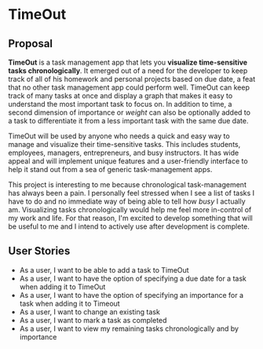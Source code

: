 # TimeOut

## Proposal

**TimeOut** is a task management app that lets you **visualize time-sensitive tasks chronologically**. It emerged out of a need for the developer to keep track of all of his homework and personal projects based on due date, a feat that no other task management app could perform well. TimeOut can keep track of many tasks at once and display a graph that makes it easy to understand the most important task to focus on. In addition to time, a second dimension of importance or *weight* can also be optionally added to a task to differentiate it from a less important task with the same due date. 

TimeOut will be used by anyone who needs a quick and easy way to manage and visualize their time-sensitive tasks. This includes students, employees, managers, entrepreneurs, and busy instructors. It has wide appeal and will implement unique features and a user-friendly interface to help it stand out from a sea of generic task-management apps. 

This project is interesting to me because chronological task-management has always been a pain. I personally feel stressed when I see a list of tasks I have to do and no immediate way of being able to tell how *busy* I actually am. Visualizing tasks chronologically would help me  feel more in-control of my work and life. For that reason, I'm excited to develop something that will be useful to me and I intend to actively use after development is complete.

## User Stories

- As a user, I want to be able to add a task to TimeOut
- As a user, I want to have the option of specifying a due date for a task when adding it to TimeOut
- As a user, I want to have the option of specifying an importance for a task when adding it to Timeout
- As a user, I want to change an existing task
- As a user, I want to mark a task as completed
- As a user, I want to view my remaining tasks chronologically and by importance